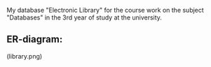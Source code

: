 My database "Electronic Library" for the course work on the subject "Databases" in the 3rd year of study at the university.

## ER-diagram:

(library.png)
